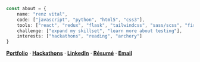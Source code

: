 ```ts
const about = {
    name: "renz vital",
    code: ["javascript", "python", "html5", "css3"],
    tools: ["react", "redux", "flask", "tailwindcss", "sass/scss", "firebase", "insomnia"],
    challenge: ["expand my skillset", "learn more about testing"],
    interests: ["hackathons", "reading", "archery"]
}
```

[**Portfolio**](https://rvitality.github.io/v1/) · [**Hackathons**](https://devpost.com/rvitality) · [**LinkedIn**](https://www.linkedin.com/in/renz-vital/) · [**Résumé**](https://drive.google.com/file/d/15TECqTAE7kPx2Eke7WOq6UK_YqD_H6e7/view?usp=share_link) · [**Email**](mailto:vital.renzjohn@gmail.com)

